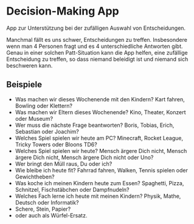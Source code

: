 # Decision-Making App
App zur Unterstützung bei der zufälligen Auswahl von Entscheidungen.

Manchmal fällt es uns schwer, Entscheidungen zu treffen. Insbesondere wenn man 4 Personen fragt und es 4 unterschiedliche Antworten gibt. Genau in einer solchen Patt-Situation kann die App helfen, eine zufällige Entscheidung zu treffen, so dass niemand beleidigt ist und niemand sich beschweren kann.

## Beispiele

* Was machen wir dieses Wochenende mit den Kindern? Kart fahren, Bowling oder Klettern?
* Was machen wir Eltern dieses Wochenende? Kino, Theater, Konzert oder Museum?
* Wer muss die nächste Frage beantworten? Boris, Tobias, Erich, Sebastian oder Joachim?
* Welches Spiel spielen wir heute am PC? Minecraft, Rocket League, Tricky Towers oder Bloons TD6?
* Welches Spiel spielen wir heute? Mensch ärgere Dich nicht, Mensch ärgere Dich nicht, Mensch ärgere Dich nicht oder Uno?
* Wer bringt den Müll raus, Du oder ich?
* Wie bleibe ich heute fit? Fahrrad fahren, Walken, Tennis spielen oder Gewichtheben?
* Was koche ich meinen Kindern heute zum Essen? Spaghetti, Pizza, Schnitzel, Fischstäbchen oder Dampfnudeln?
* Welches Fach lerne ich heute mit meinen Kindern? Physik, Mathe, Deutsch oder Informatik?
* Schere, Stein, Papier?
* oder auch als Würfel-Ersatz.
